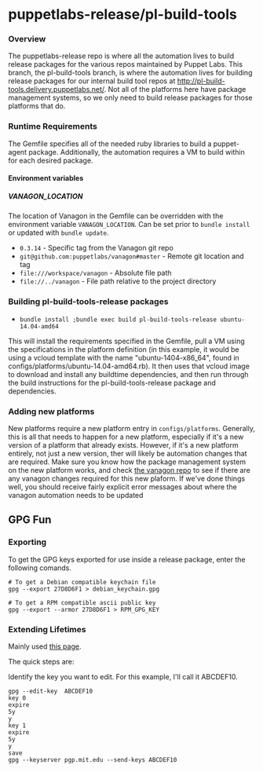 # puppetlabs-release/pl-build-tools

### Overview
The puppetlabs-release repo is where all the automation lives to build release packages for the various repos maintained by Puppet Labs. This branch, the pl-build-tools branch, is where the automation lives for building release packages for our internal build tool repos at http://pl-build-tools.delivery.puppetlabs.net/. Not all of the platforms here have package management systems, so we only need to build release packages for those platforms that do.

### Runtime Requirements
The Gemfile specifies all of the needed ruby libraries to build a puppet-agent package. Additionally, the automation requires a VM to build within for each desired package.

#### Environment variables
##### VANAGON\_LOCATION
The location of Vanagon in the Gemfile can be overridden with the environment variable `VANAGON_LOCATION`. Can be set prior to `bundle install` or updated with `bundle update`.

* `0.3.14` - Specific tag from the Vanagon git repo
* `git@github.com:puppetlabs/vanagon#master` - Remote git location and tag
* `file:///workspace/vanagon` - Absolute file path
* `file://../vanagon` - File path relative to the project directory

### Building pl-build-tools-release packages
* `bundle install ;bundle exec build pl-build-tools-release ubuntu-14.04-amd64`

This will install the requirements specified in the Gemfile, pull a VM using the specifications in the platform definition (in this example, it would be using a vcloud template with the name "ubuntu-1404-x86_64", found in configs/platforms/ubuntu-14.04-amd64.rb). It then uses that vcloud image to download and install any buildtime dependencies, and then run through the build instructions for the pl-build-tools-release package and dependencies.

### Adding new platforms
New platforms require a new platform entry in `configs/platforms`. Generally, this is all that needs to happen for a new platform, especially if it's a new version of a platform that already exists. However, if it's a new platform entirely, not just a new version, ther will likely be automation changes that are required. Make sure you know how the package management system on the new platform works, and check [the vanagon repo](https://github.com/puppetlabs/vanagon) to see if there are any vanagon changes required for this new plaform. If we've done things well, you should receive fairly explicit error messages about where the vanagon automation needs to be updated

## GPG Fun

### Exporting

To get the GPG keys exported for use inside a release package, enter the following comands.

    # To get a Debian compatible keychain file
    gpg --export 27D8D6F1 > debian_keychain.gpg

    # To get a RPM compatible ascii public key
    gpg --export --armor 27D8D6F1 > RPM_GPG_KEY


### Extending Lifetimes

Mainly used [this page](http://www.g-loaded.eu/2010/11/01/change-expiration-date-gpg-key/).


The quick steps are:

Identify the key you want to edit. For this example, I'll call it ABCDEF10.


    gpg --edit-key  ABCDEF10
    key 0
    expire
    5y
    y
    key 1
    expire
    5y
    y
    save
    gpg --keyserver pgp.mit.edu --send-keys ABCDEF10


